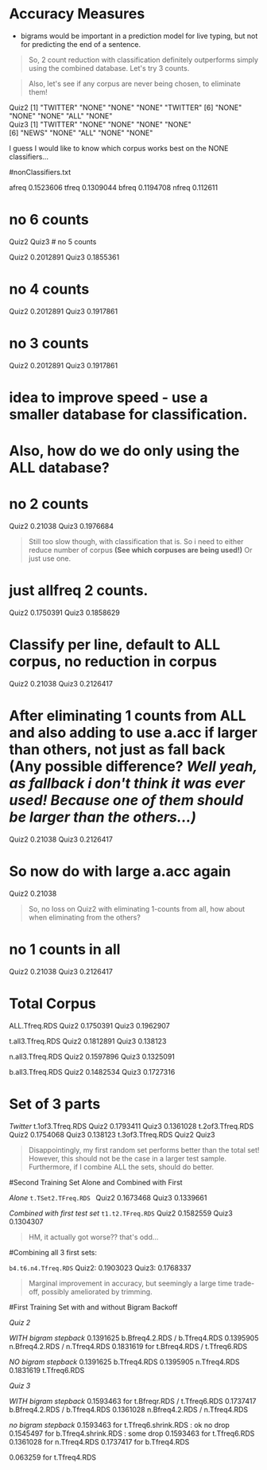 Accuracy Measures
=====

* bigrams would be important in a prediction model for live typing, but not for predicting the end of a sentence.

>So, 2 count reduction with classification definitely outperforms simply using the combined database. Let's try 3 counts.

>Also, let's see if any corpus are never being chosen, to eliminate them!

Quiz2  [1] "TWITTER" "NONE"    "NONE"    "NONE"    "TWITTER"
 [6] "NONE"    "NONE"    "NONE"    "ALL"     "NONE"  
Quiz3  [1] "TWITTER" "NONE"    "NONE"    "NONE"    "NONE"   
 [6] "NEWS"    "NONE"    "ALL"     "NONE"    "NONE"  

I guess I would like to know which corpus works best on the NONE classifiers...

#nonClassifiers.txt

afreq 0.1523606
tfreq 0.1309044
bfreq 0.1194708
nfreq 0.112611

# no 6 counts

Quiz2
Quiz3 # no 5 counts

Quiz2 0.2012891
Quiz3 0.1855361

# no 4 counts

Quiz2 0.2012891
Quiz3 0.1917861

# no 3 counts

Quiz2 0.2012891
Quiz3 0.1917861

# idea to improve speed - use a smaller database for classification.
# Also, how do we do only using the ALL database?

# no 2 counts

Quiz2 0.21038
Quiz3 0.1976684

>Still too slow though, with classification that is. So i need to either reduce number of corpus **(See which corpuses are being used!)**
>Or just use one.

# just allfreq 2 counts.
Quiz2 0.1750391
Quiz3 0.1858629

# Classify per line, default to ALL corpus, no reduction in corpus
	
Quiz2 0.21038
Quiz3 0.2126417

# After eliminating 1 counts from ALL and also adding to use a.acc if larger than others, not just as fall back (Any possible difference? *Well yeah, as fallback i don't think it was ever used! Because one of them should be larger than the others...)*

Quiz2 0.21038
Quiz3 0.2126417

# So now do with large a.acc again

Quiz2 0.21038

>So, no loss on Quiz2 with eliminating 1-counts from all, how about when eliminating from the others?

# no 1 counts in all

Quiz2 0.21038
Quiz3 0.2126417

# Total Corpus

ALL.Tfreq.RDS
	Quiz2 0.1750391
	Quiz3 0.1962907

t.all3.Tfreq.RDS
	Quiz2 0.1812891
	Quiz3 0.138123

n.all3.Tfreq.RDS
	Quiz2 0.1597896
	Quiz3 0.1325091

b.all3.Tfreq.RDS
	Quiz2 0.1482534
	Quiz3 0.1727316

# Set of 3 parts

*Twitter*
t.1of3.Tfreq.RDS
	Quiz2 0.1793411
	Quiz3 0.1361028
t.2of3.Tfreq.RDS
	Quiz2 0.1754068
	Quiz3 0.138123
t.3of3.Tfreq.RDS
	Quiz2
	Quiz3

>Disappointingly, my first random set performs better than the total set! However, this should not be the case in a larger test sample. Furthermore, if I combine ALL the sets, should do better.

#Second Training Set Alone and Combined with First

*Alone*
`t.TSet2.TFreq.RDS `
Quiz2 0.1673468
Quiz3 0.1339661

*Combined with first test set*
`t1.t2.TFreq.RDS`
Quiz2 0.1582559
Quiz3 0.1304307

>HM, it actually got worse?? that's odd...

#Combining all 3 first sets:

`b4.t6.n4.Tfreq.RDS`
Quiz2: 0.1903023
Quiz3: 0.1768337

>Marginal improvement in accuracy, but seemingly a large time trade-off, possibly ameliorated by trimming.

#First Training Set with and without Bigram Backoff

*Quiz 2*

*WITH bigram stepback*
0.1391625 b.Bfreq4.2.RDS / b.Tfreq4.RDS
0.1395905 n.Bfreq4.2.RDS / n.Tfreq4.RDS
0.1831619 for t.Bfreq4.RDS / t.Tfreq6.RDS

*NO bigram stepback*
0.1391625 b.Tfreq4.RDS
0.1395905 n.Tfreq4.RDS
0.1831619 t.Tfreq6.RDS

*Quiz 3*

*WITH bigram stepback*
0.1593463 for t.Bfreqr.RDS / t.Tfreq6.RDS
0.1737417 b.Bfreq4.2.RDS / b.Tfreq4.RDS
0.1361028 n.Bfreq4.2.RDS / n.Tfreq4.RDS

*no bigram stepback*
0.1593463 for t.Tfreq6.shrink.RDS : ok no drop
0.1545497 for b.Tfreq4.shrink.RDS : some drop
0.1593463 for t.Tfreq6.RDS
0.1361028 for n.Tfreq4.RDS
0.1737417 for b.Tfreq4.RDS

0.063259 for t.Tfreq4.RDS 

